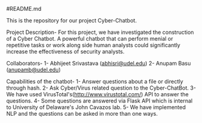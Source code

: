 #README.md

This is the repository for our project Cyber-Chatbot.

Project Description-
For this project, we have investigated the construction of a Cyber Chatbot. A powerful chatbot that can perform menial or repetitive tasks or work along side human analysts could significantly increase the effectiveness of security analysts.

Collaborators-
1- Abhijeet Srivastava (abhisri@udel.edu)
2- Anupam Basu (anupamb@udel.edu)

Capabilities of the chatbot-
1- Answer questions about a file or directly through hash.
2- Ask Cyber/Virus related question to the Cyber-ChatBot.
3- We have used VirusTotal's(http://www.virustotal.com/) API to answer the questions.
4- Some questions are answered via Flask API which is internal to University of Delaware's John Cavazos lab.
5- We have implemented NLP and the questions can be asked in more than one ways.
